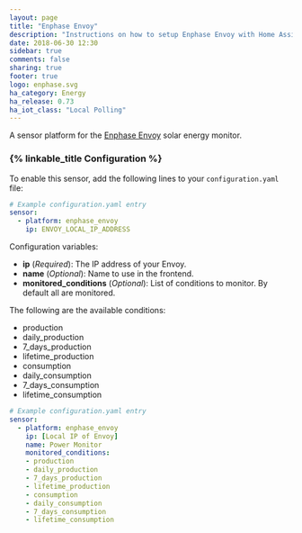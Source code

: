 ```yaml
---
layout: page
title: "Enphase Envoy"
description: "Instructions on how to setup Enphase Envoy with Home Assistant."
date: 2018-06-30 12:30
sidebar: true
comments: false
sharing: true
footer: true
logo: enphase.svg
ha_category: Energy
ha_release: 0.73
ha_iot_class: "Local Polling"
---
```


A sensor platform for the [Enphase Envoy](https://enphase.com/en-us/products-and-services/envoy) solar energy monitor.

### {% linkable_title Configuration %}

To enable this sensor, add the following lines to your `configuration.yaml` file:

```yaml
# Example configuration.yaml entry
sensor:
  - platform: enphase_envoy
    ip: ENVOY_LOCAL_IP_ADDRESS
```

Configuration variables:

- **ip** (*Required*): The IP address of your Envoy.
- **name** (*Optional*): Name to use in the frontend.
- **monitored_conditions** (*Optional*): List of conditions to monitor. By default all are monitored.

The following are the available conditions:
- production
- daily_production
- 7_days_production
- lifetime_production
- consumption
- daily_consumption
- 7_days_consumption
- lifetime_consumption

```yaml
# Example configuration.yaml entry
sensor:
  - platform: enphase_envoy
    ip: [Local IP of Envoy]
    name: Power Monitor
    monitored_conditions:
    - production
    - daily_production
    - 7_days_production
    - lifetime_production
    - consumption
    - daily_consumption
    - 7_days_consumption
    - lifetime_consumption
```
